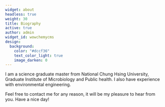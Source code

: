 ```yaml
---
widget: about
headless: true
weight: 30
title: Biography
active: true
author: admin
widget_id: wowchemycms
design:
  background:
    color: "#dccf36"
    text_color_light: true
    image_darken: 0
---
```

I am a science graduate master from National Chung Hsing University, Graduate Institute of Microbiology and Public health. I also have experience with environmental engineering.



Feel free to contact me for any reason, it will be my pleasure to hear from you. Have a nice day!